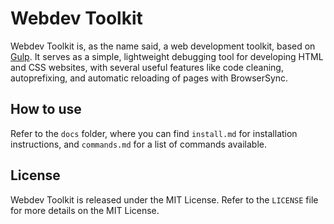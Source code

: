 # Webdev Toolkit

Webdev Toolkit is, as the name said, a web development toolkit, based on [Gulp](http://gulpjs.com/). It serves as a simple, lightweight debugging tool for developing HTML and CSS websites, with several useful features like code cleaning, autoprefixing, and automatic reloading of pages with BrowserSync.

## How to use

Refer to the `docs` folder, where you can find `install.md` for installation instructions, and `commands.md` for a list of commands available.

## License

Webdev Toolkit is released under the MIT License. Refer to the `LICENSE` file for more details on the MIT License.

